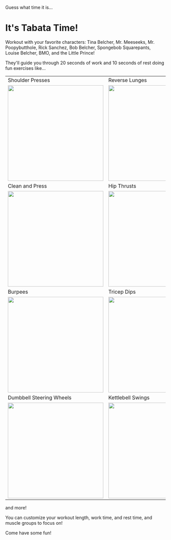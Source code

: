 Guess what time it is...

# It's Tabata Time!

Workout with your favorite characters: Tina Belcher, Mr. Meeseeks, Mr. Poopybutthole, Rick Sanchez, Bob Belcher, Spongebob Squarepants, Louise Belcher, BMO, and the Little Prince!

They'll guide you through 20 seconds of work and 10 seconds of rest doing fun exercises like...

<table>
  <tr>
    <td>
      Shoulder Presses
    </td>
    <td>Reverse Lunges</td>
    <td>Jumping Jacks</td>
  </tr>
  <tr>
    <td><img src="https://media.giphy.com/media/Lm5MYnTZOeqVgqe1iv/giphy.gif" width="300"/></td>
    <td><img src="https://media.giphy.com/media/f7GXjiX8mN4INgTo2J/giphy.gif" width="300"/></td>
    <td><img src="https://media.giphy.com/media/KDVESsDjcdHJvy367Y/giphy.gif" width="300"/></td>
  </tr>
  
  <tr>
    <td>Clean and Press</td>
    <td>Hip Thrusts</td>
    <td>Front Shoulder Raises</td>
  </tr>
  <tr>
    <td><img src="https://media.giphy.com/media/JmJVxfWflfCHVs6rdg/giphy.gif" width="300"/></td>
    <td><img src="https://media.giphy.com/media/L39kt5BZfLtoPQ1FGO/giphy.gif" width="300"/></td>
    <td><img src="https://media.giphy.com/media/LOtLLICZiRm44aEQej/giphy.gif" width="300"/></td>
  </tr>
  <tr>
    <td>Burpees</td>
    <td>Tricep Dips</td>
    <td>Jumpropes</td>
  </tr>
  <tr>
    <td><img src="https://media.giphy.com/media/RlrSX7HvlDddz4Qmcc/giphy.gif" width="300"/></td>
    <td><img src="https://media.giphy.com/media/W3emLNQKTecUA1POxp/giphy.gif" width="300"/></td>
    <td><img src="https://media.giphy.com/media/Y1jNTxApOQRfKOJt8k/giphy.gif" width="300"/></td>
  </tr>
  <tr>
    <td>Dumbbell Steering Wheels</td>
    <td>Kettlebell Swings</td>
  </tr>
  <tr>
    <td><img src="https://media.giphy.com/media/H4hIiVofPBBvKMRBpZ/giphy.gif" width="300"/></td>
    <td><img src="https://media.giphy.com/media/cj8H7bw91h5jdsT8PF/giphy.gif" width="300"/></td>
  </tr>
</table>


and more!

You can customize your workout length, work time, and rest time, and muscle groups to focus on!

Come have some fun!
